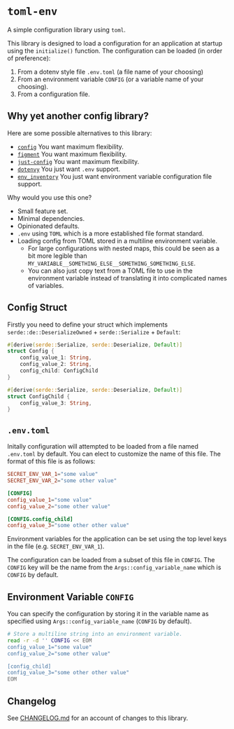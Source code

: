 # `toml-env`

A simple configuration library using `toml`.

This library is designed to load a configuration for an application at startup using the `initialize()` function. The configuration can be loaded (in order of preference):

1. From a dotenv style file `.env.toml` (a file name of your choosing)
2. From an environment variable `CONFIG` (or a variable name of your choosing).
3. From a configuration file.

## Why yet another config library?

Here are some possible alternatives to this library:

+ [`config`](https://crates.io/crates/config/) You want maximum flexibility.
+ [`figment`](https://crates.io/crates/figment) You want maximum flexibility.
+ [`just-config`](https://crates.io/crates/justconfig/) You want maximum flexibility.
+ [`dotenvy`](https://crates.io/crates/dotenvy) You just want `.env` support.
+ [`env_inventory`](https://crates.io/crates/env-inventory/) You just want environment variable configuration file support.

Why would you use this one?

+ Small feature set.
+ Minimal dependencies.
+ Opinionated defaults.
+ `.env` using `TOML` which is a more established file format standard.
+ Loading config from TOML stored in a multiline environment variable.
  + For large configurations with nested maps, this could be seen as a bit more legible than `MY_VARIABLE__SOMETHING_ELSE__SOMETHING_SOMETHING_ELSE`.
  + You can also just copy text from a TOML file to use in the environment variable instead of translating it into complicated names of variables.

## Config Struct

Firstly you need to define your struct which implements `serde::de::DeserializeOwned` + `serde::Serialize` + `Default`:

```rust
#[derive(serde::Serialize, serde::Deserialize, Default)]
struct Config {
    config_value_1: String,
    config_value_2: String,
    config_child: ConfigChild
}

#[derive(serde::Serialize, serde::Deserialize, Default)]
struct ConfigChild {
    config_value_3: String,
}
```

## `.env.toml`

Initally configuration will attempted to be loaded from a file named `.env.toml` by default. You can elect to customize the name of this file. The format of this file is as follows:

```toml
SECRET_ENV_VAR_1="some value"
SECRET_ENV_VAR_2="some other value"

[CONFIG]
config_value_1="some value"
config_value_2="some other value"

[CONFIG.config_child]
config_value_3="some other other value"
```

Environment variables for the application can be set using the top level keys in the file (e.g. `SECRET_ENV_VAR_1`).

The configuration can be loaded from a subset of this file in `CONFIG`. The `CONFIG` key will be the name from the `Args::config_variable_name` which is `CONFIG` by default.


## Environment Variable `CONFIG`

You can specify the configuration by storing it in the variable name as specified using `Args::config_variable_name` (`CONFIG` by default).

```bash
# Store a multiline string into an environment variable.
read -r -d '' CONFIG << EOM
config_value_1="some value"
config_value_2="some other value"

[config_child]
config_value_3="some other other value"
EOM
```

## Changelog

See [CHANGELOG.md](https://github.com/kellpossible/toml-env/blob/master/CHANGELOG.md) for an account of changes to this library.
